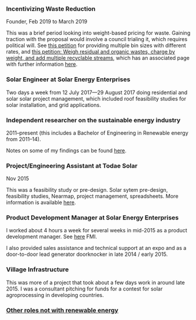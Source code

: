 ### Incentivizing Waste Reduction
Founder, Feb 2019 to March 2019

This was a brief period looking into weight-based pricing for waste. Gaining traction with the proposal would involve a council trialing it, which requires political will. See [this petition](https://secure.avaaz.org/en/community_petitions/Local_councils_worldwide_Provide_more_bin_sizes_and_sort_more_waste_to_reduce_waste_to_landfill/) for providing multiple bin sizes with different rates, and [this petition: Weigh residual and organic wastes, charge by weight, and add multiple recyclable streams](https://secure.avaaz.org/en/community_petitions/Local_councils_Incentivize_waste_reduction_by_weighing_general_waste_and_charging_for_the_weight/), which has an associated page with further information [here](https://iwr-wasteless.github.io/iwr/).

### Solar Engineer at Solar Energy Enterprises

Two days a week from 12 July 2017—29 August 2017 doing residential and solar solar project management, which included roof feasibility studies for solar installation, and grid applications.

### Independent researcher on the sustainable energy industry

2011–present (this includes a Bachelor of Engineering in Renewable energy from 2011–14).

Notes on some of my findings can be found [here](sustainable-energy-innovation-compenium.md).

### Project/Engineering Assistant at Todae Solar

Nov 2015

This was a feasibility study or pre-design. Solar sytem pre-design, feasibility studies, Nearmap, project management, spreadsheets. More information is available [here](project-assistant-todate-solar.md).

### Product Development Manager at Solar Energy Enterprises

I worked about 4 hours a week for several weeks in mid-2015 as a product development manager. See [here](product-development-manager-SEE.md) FMI.

I also provided sales assistance and technical support at an expo and as a door-to-door lead generator doorknocker in late 2014 / early 2015.

### Village Infrastructure

This was more of a project that took about a few days work in around late 2015. I was a consultant pitching for funds for a contest for solar agroprocessing in developing countries.

### [Other roles not with renewable energy](training-ground.md)
